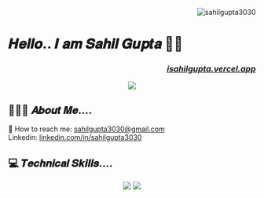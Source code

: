 <!-- profile visitor -->
<p align="right"> <img src="https://komarev.com/ghpvc/?username=sahilgupta3030&label=Profile%20views&color=0e75b6&style=flat" alt="sahilgupta3030" /> </p>

# 𝑯𝒆𝒍𝒍𝒐.. 𝑰 𝒂𝒎 𝑺𝒂𝒉𝒊𝒍 𝑮𝒖𝒑𝒕𝒂 👋🏼
 
<!-- my portfolio site button -->
<div align="right">
 
  ### [**_isahilgupta.vercel.app_**](https://isahilgupta.vercel.app)
</div>

 
<!-- PROFILE BANNER -->
<div align="center"> <img src="https://i.ibb.co/T1xp7Cb/1.png"> </div>


## 🙋🏻‍♂ 𝑨𝒃𝒐𝒖𝒕 𝑴𝒆....
🚀  How to reach me: sahilgupta3030@gmail.com <br>
Linkedin: <a href="https://linkedin.com/in/sahilgupta3030" target="_blank">
  linkedin.com/in/sahilgupta3030
</a>


## 💻 𝑻𝒆𝒄𝒉𝒏𝒊𝒄𝒂𝒍 𝑺𝒌𝒊𝒍𝒍𝒔....
<div align="center">
    <img src="https://skillicons.dev/icons?i=c,cpp,html,css,javascript,php,mysql,java,python" />
    <img src="https://skillicons.dev/icons?i=github,bootstrap,jquery,sass,mongodb,expressjs,react,nodejs" /><br>
</div>



<!-- GitHub Profile Summary Cards -->
<!-- comment start
## 🔘 Github Stats:
<div align="center">
<a href="https://github.com/vn7n24fzkq/github-profile-summary-cards">
  <img src="https://raw.githubusercontent.com/sahilgupta3030/thickduck/master/profile-summary-card-output/react/0-profile-details.svg" alt="Profile Details" style="width: 700px;"/>
</a>
<a href="https://github.com/vn7n24fzkq/github-profile-summary-cards">
  <img src="https://raw.githubusercontent.com/sahilgupta3030/thickduck/master/profile-summary-card-output/react/1-repos-per-language.svg" alt="Repos per Language" style="width: 348px;"/>
</a>
<a href="https://github.com/vn7n24fzkq/github-profile-summary-cards">
  <img src="https://raw.githubusercontent.com/sahilgupta3030/thickduck/master/profile-summary-card-output/react/2-most-commit-language.svg" alt="Most Commit Language" style="width: 348px;"/>
</a>
<a href="https://github.com/vn7n24fzkq/github-profile-summary-cards">
  <img src="https://raw.githubusercontent.com/sahilgupta3030/thickduck/master/profile-summary-card-output/react/3-stats.svg" alt="Stats" style="width: 348px;"/>
</a>
<a href="https://github.com/vn7n24fzkq/github-profile-summary-cards">
  <img src="https://raw.githubusercontent.com/sahilgupta3030/thickduck/master/profile-summary-card-output/react/4-productive-time.svg" alt="Productive Time" style="width: 348px;" />
</a>
</div>

<hr/>
comment end -->


<!-- Proudly created with GPRM ( https://gprm.itsvg.in ) -->
